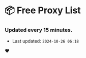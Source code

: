 # :package: Free Proxy List
### Updated every 15 minutes.

- Last updated: `2024-10-26 06:18`

:heart:
